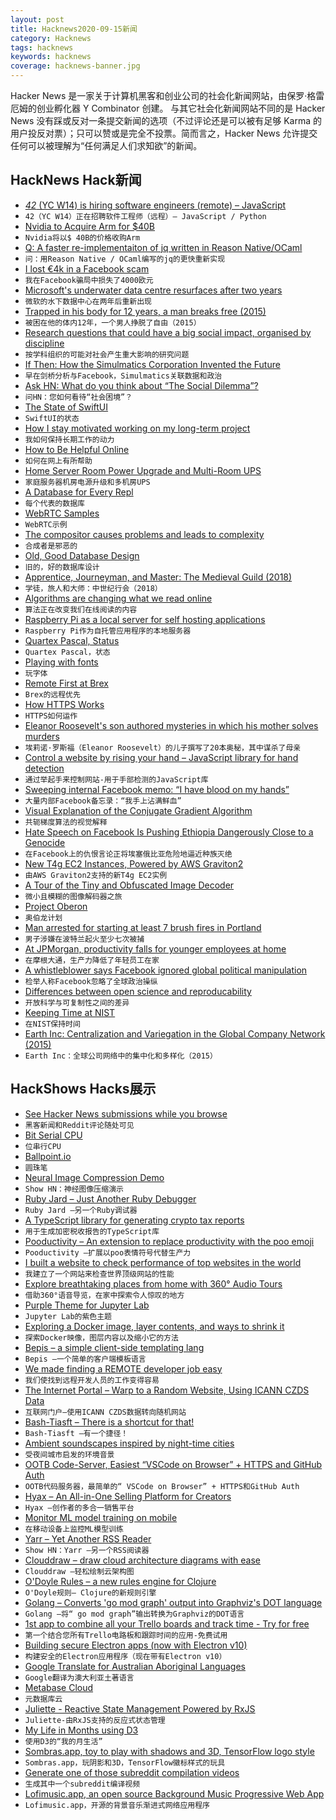 ```yaml
---
layout: post
title: Hacknews2020-09-15新闻
category: Hacknews
tags: hacknews
keywords: hacknews
coverage: hacknews-banner.jpg
---
```


Hacker News 是一家关于计算机黑客和创业公司的社会化新闻网站，由保罗·格雷厄姆的创业孵化器 Y Combinator 创建。
与其它社会化新闻网站不同的是 Hacker News 没有踩或反对一条提交新闻的选项（不过评论还是可以被有足够 Karma 的用户投反对票）；只可以赞或是完全不投票。简而言之，Hacker News 允许提交任何可以被理解为“任何满足人们求知欲”的新闻。

## HackNews Hack新闻


- [_42_ (YC W14) is hiring software engineers (remote) – JavaScript](https://jobs.42.engineering)
- `42（YC W14）正在招聘软件工程师（远程）– JavaScript / Python`
- [Nvidia to Acquire Arm for $40B](https://nvidianews.nvidia.com/news/nvidia-to-acquire-arm-for-40-billion-creating-worlds-premier-computing-company-for-the-age-of-ai)
- `Nvidia将以$ 40B的价格收购Arm`
- [Q: A faster re-implementaiton of jq written in Reason Native/OCaml](https://github.com/davesnx/query-json)
- `问：用Reason Native / OCaml编写的jq的更快重新实现`
- [I lost €4k in a Facebook scam](https://github.com/Niek/Niek/blob/master/facebook-scam/README.md)
- `我在Facebook骗局中损失了4000欧元`
- [Microsoft's underwater data centre resurfaces after two years](https://www.bbc.co.uk/news/technology-54146718)
- `微软的水下数据中心在两年后重新出现`
- [Trapped in his body for 12 years, a man breaks free (2015)](https://www.npr.org/sections/health-shots/2015/01/09/376084137/trapped-in-his-body-for-12-years-a-man-breaks-free)
- `被困在他的体内12年，一个男人挣脱了自由（2015）`
- [Research questions that could have a big social impact, organised by discipline](https://80000hours.org/articles/research-questions-by-discipline/)
- `按学科组织的可能对社会产生重大影响的研究问题`
- [If Then: How the Simulmatics Corporation Invented the Future](https://www.npr.org/2020/09/14/912644819/long-before-cambridge-analytica-and-facebook-simulmatics-linked-data-and-politic)
- `早在剑桥分析与Facebook，Simulmatics关联数据和政治`
- [Ask HN: What do you think about “The Social Dilemma”?](item?id=24468533)
- `问HN：您如何看待“社会困境”？`
- [The State of SwiftUI](https://steipete.com/posts/state-of-swiftui/)
- `SwiftUI的状态`
- [How I stay motivated working on my long-term project](https://durmonski.com/self-improvement/the-three-year-rule/)
- `我如何保持长期工作的动力`
- [How to Be Helpful Online](https://nedbatchelder.com//blog/202009/how_to_be_helpful_online.html)
- `如何在网上有所帮助`
- [Home Server Room Power Upgrade and Multi-Room UPS](https://blog.networkprofile.org/home-server-room-power-upgrade-multi-room-ups/)
- `家庭服务器机房电源升级和多机房UPS`
- [A Database for Every Repl](https://blog.repl.it/database)
- `每个代表的数据库`
- [WebRTC Samples](https://webrtc.github.io/samples/)
- `WebRTC示例`
- [The compositor causes problems and leads to complexity](https://raphlinus.github.io/ui/graphics/2020/09/13/compositor-is-evil.html)
- `合成者是邪恶的`
- [Old, Good Database Design](https://relinx.io/2020/09/14/old-good-database-design/)
- `旧的，好的数据库设计`
- [Apprentice, Journeyman, and Master: The Medieval Guild (2018)](https://blog.philosophicalsociety.org/2018/01/10/apprentice-journeyman-and-master-the-medieval-guild/)
- `学徒，旅人和大师：中世纪行会（2018）`
- [Algorithms are changing what we read online](https://thewalrus.ca/how-algorithms-are-changing-what-we-read-online/)
- `算法正在改变我们在线阅读的内容`
- [Raspberry Pi as a local server for self hosting applications](https://cri.dev/posts/2020-09-12-Raspberry-Pi-as-a-local-server-for-self-hosting-applications/)
- `Raspberry Pi作为自托管应用程序的本地服务器`
- [Quartex Pascal, Status](https://jonlennartaasenden.wordpress.com/2020/09/14/quartex-pascal-status/)
- `Quartex Pascal，状态`
- [Playing with fonts](https://venam.nixers.net/blog/unix/2020/09/14/playing_with_fonts.html)
- `玩字体`
- [Remote First at Brex](https://medium.com/building-brex/remote-first-at-brex-1252cb30e347)
- `Brex的远程优先`
- [How HTTPS Works](https://howhttps.works/)
- `HTTPS如何运作`
- [Eleanor Roosevelt's son authored mysteries in which his mother solves murders](https://crimereads.com/eleanor-roosevelts-son-authored-twenty-mysteries-in-which-his-mother-solves-murders/)
- `埃莉诺·罗斯福（Eleanor Roosevelt）的儿子撰写了20本奥秘，其中谋杀了母亲`
- [Control a website by rising your hand – JavaScript library for hand detection](https://hand-js.com/#home)
- `通过举起手来控制网站-用于手部检测的JavaScript库`
- [Sweeping internal Facebook memo: “I have blood on my hands”](https://arstechnica.com/tech-policy/2020/09/sweeping-internal-facebook-memo-i-have-blood-on-my-hands/)
- `大量内部Facebook备忘录：“我手上沾满鲜血”`
- [Visual Explanation of the Conjugate Gradient Algorithm](https://pwacker.com/CG.html)
- `共轭梯度算法的视觉解释`
- [Hate Speech on Facebook Is Pushing Ethiopia Dangerously Close to a Genocide](https://www.vice.com/en_us/article/xg897a/hate-speech-on-facebook-is-pushing-ethiopia-dangerously-close-to-a-genocide)
- `在Facebook上的仇恨言论正将埃塞俄比亚危险地逼近种族灭绝`
- [New T4g EC2 Instances, Powered by AWS Graviton2](https://aws.amazon.com/blogs/aws/new-t4g-instances-burstable-performance-powered-by-aws-graviton2/)
- `由AWS Graviton2支持的新T4g EC2实例`
- [A Tour of the Tiny and Obfuscated Image Decoder](http://eastfarthing.com/blog/2020-09-14-decoder/)
- `微小且模糊的图像解码器之旅`
- [Project Oberon](http://www.projectoberon.com/)
- `奥伯龙计划`
- [Man arrested for starting at least 7 brush fires in Portland](https://www.kgw.com/mobile/article/news/crime/man-arrested-for-starting-at-least-7-brush-fires-along-i-205/283-a659a1ed-db3b-4f03-9583-a9fee05a5033)
- `男子涉嫌在波特兰起火至少七次被捕`
- [At JPMorgan, productivity falls for younger employees at home](https://www.bloomberg.com/news/articles/2020-09-14/at-jpmorgan-productivity-falls-for-younger-employees-at-home)
- `在摩根大通，生产力降低了年轻员工在家`
- [A whistleblower says Facebook ignored global political manipulation](https://www.buzzfeednews.com/article/craigsilverman/facebook-ignore-political-manipulation-whitstleblower-memo)
- `检举人称Facebook忽略了全球政治操纵`
- [Differences between open science and reproducability](https://doi.org/10.1073/pnas.1921320117)
- `开放科学与可复制性之间的差异`
- [Keeping Time at NIST](https://www.nist.gov/blogs/taking-measure/keeping-time-nist)
- `在NIST保持时间`
- [Earth Inc: Centralization and Variegation in the Global Company Network (2015)](https://papers.ssrn.com/sol3/papers.cfm?abstract_id=2699326)
- `Earth Inc：全球公司网络中的集中化和多样化（2015）`


## HackShows Hacks展示

- [ See Hacker News submissions while you browse](https://epiverse.co/)
- `黑客新闻和Reddit评论随处可见`
- [ Bit Serial CPU](https://github.com/howerj/bit-serial)
- `位串行CPU`
- [ Ballpoint.io](https://ballpoint.io/files/examples/gopher)
- `圆珠笔`
- [ Neural Image Compression Demo](https://colab.research.google.com/github/Justin-Tan/high-fidelity-generative-compression/blob/master/assets/HiFIC_torch_colab_demo.ipynb)
- `Show HN：神经图像压缩演示`
- [ Ruby Jard – Just Another Ruby Debugger](https://rubyjard.org/)
- `Ruby Jard –另一个Ruby调试器`
- [ A TypeScript library for generating crypto tax reports](https://github.com/CryptoTaxTools/crypto-tax-report)
- `用于生成加密税收报告的TypeScript库`
- [ Pooductivity – An extension to replace productivity with the poo emoji](https://github.com/obviyus/pooductivity)
- `Pooductivity –扩展以poo表情符号代替生产力`
- [ I built a website to check performance of top websites in the world](https://simpleops.io/websites)
- `我建立了一个网站来检查世界顶级网站的性能`
- [ Explore breathtaking places from home with 360° Audio Tours](https://online.srprsm.com/audio)
- `借助360°语音导览，在家中探索令人惊叹的地方`
- [ Purple Theme for Jupyter Lab](https://github.com/shahinrostami/theme-purple-please)
- `Jupyter Lab的紫色主题`
- [ Exploring a Docker image, layer contents, and ways to shrink it](https://github.com/wagoodman/dive)
- `探索Docker映像，图层内容以及缩小它的方法`
- [ Bepis – a simple client-side templating lang](https://github.com/dosyago/bepis.git.git)
- `Bepis –一个简单的客户端模板语言`
- [ We made finding a REMOTE developer job easy](https://join.remotemore.com/hackernews)
- `我们使找到远程开发人员的工作变得容易`
- [ The Internet Portal – Warp to a Random Website, Using ICANN CZDS Data](https://theinternetportal.net/)
- `互联网门户–使用ICANN CZDS数据转向随机网站`
- [ Bash-Tiasft – There is a shortcut for that!](https://github.com/glumia/bash-tiasft)
- `Bash-Tiasft –有一个捷径！`
- [ Ambient soundscapes inspired by night-time cities](https://wanderthenight.com/)
- `受夜间城市启发的环境音景`
- [ OOTB Code-Server, Easiest “VSCode on Browser” + HTTPS and GitHub Auth](https://github.com/nullpo-head/Out-of-the-Box-CodeServer)
- `OOTB代码服务器，最简单的“ VSCode on Browser” + HTTPS和GitHub Auth`
- [ Hyax – An All-in-One Selling Platform for Creators](https://hyax.com/)
- `Hyax –创作者的多合一销售平台`
- [ Monitor ML model training on mobile](item?id=24466458)
- `在移动设备上监控ML模型训练`
- [ Yarr – Yet Another RSS Reader](https://github.com/nkanaev/yarr)
- `Show HN：Yarr –另一个RSS阅读器`
- [ Clouddraw – draw cloud architecture diagrams with ease](https://clouddraw.app/)
- `Clouddraw –轻松绘制云架构图`
- [ O'Doyle Rules – a new rules engine for Clojure](https://github.com/oakes/odoyle-rules)
- `O'Doyle规则– Clojure的新规则引擎`
- [ Golang – Converts 'go mod graph' output into Graphviz's DOT language](https://github.com/lucasepe/modgv)
- `Golang –将“ go mod graph”输出转换为Graphviz的DOT语言`
- [ 1st app to combine all your Trello boards and track time - Try for free](https://www.taskbite.io)
- `第一个结合您所有Trello电路板和跟踪时间的应用-免费试用`
- [ Building secure Electron apps (now with Electron v10)](https://github.com/reZach/secure-electron-template/releases/tag/v5.0.0)
- `构建安全的Electron应用程序（现在带有Electron v10）`
- [ Google Translate for Australian Aboriginal Languages](https://mobtranslate.com)
- `Google翻译为澳大利亚土著语言`
- [ Metabase Cloud](https://metabase.com/start/hosted)
- `元数据库云`
- [ Juliette - Reactive State Management Powered by RxJS](https://github.com/markostanimirovic/juliette)
- `Juliette-由RxJS支持的反应式状态管理`
- [ My Life in Months using D3](https://discotraystudios.github.io/my-life-in-months/)
- `使用D3的“我的月生活”`
- [ Sombras.app, toy to play with shadows and 3D, TensorFlow logo style](https://sombras.app)
- `Sombras.app，玩阴影和3D，TensorFlow徽标样式的玩具`
- [ Generate one of those subreddit compilation videos](https://github.com/krishnanunnir/reddit-compilation-maker)
- `生成其中一个subreddit编译视频`
- [ Lofimusic.app, an open source Background Music Progressive Web App](https://lofimusic.app)
- `Lofimusic.app，开源的背景音乐渐进式网络应用程序`

